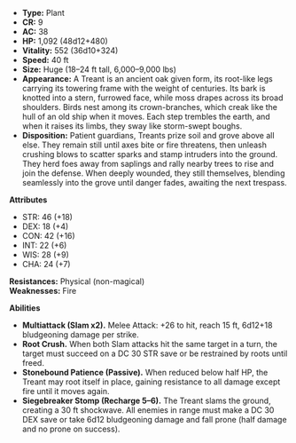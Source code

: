 - **Type:** Plant
- **CR:** 9
- **AC:** 38
- **HP:** 1,092 (48d12+480)
- **Vitality:** 552 (36d10+324)
- **Speed:** 40 ft
- **Size:** Huge (18–24 ft tall, 6,000–9,000 lbs)
- **Appearance:** A Treant is an ancient oak given form, its root-like legs carrying its towering frame with the weight of centuries. Its bark is knotted into a stern, furrowed face, while moss drapes across its broad shoulders. Birds nest among its crown-branches, which creak like the hull of an old ship when it moves. Each step trembles the earth, and when it raises its limbs, they sway like storm-swept boughs.
- **Disposition:** Patient guardians, Treants prize soil and grove above all else. They remain still until axes bite or fire threatens, then unleash crushing blows to scatter sparks and stamp intruders into the ground. They herd foes away from saplings and rally nearby trees to rise and join the defense. When deeply wounded, they still themselves, blending seamlessly into the grove until danger fades, awaiting the next trespass.

**Attributes**
- STR: 46 (+18)
- DEX: 18 (+4)
- CON: 42 (+16)
- INT: 22 (+6)
- WIS: 28 (+9)
- CHA: 24 (+7)

**Resistances:** Physical (non-magical)  
**Weaknesses:** Fire

**Abilities**
- **Multiattack (Slam x2).** Melee Attack: +26 to hit, reach 15 ft, 6d12+18 bludgeoning damage per strike.
- **Root Crush.** When both Slam attacks hit the same target in a turn, the target must succeed on a DC 30 STR save or be restrained by roots until freed.
- **Stonebound Patience (Passive).** When reduced below half HP, the Treant may root itself in place, gaining resistance to all damage except fire until it moves again.
- **Siegebreaker Stomp (Recharge 5–6).** The Treant slams the ground, creating a 30 ft shockwave. All enemies in range must make a DC 30 DEX save or take 6d12 bludgeoning damage and fall prone (half damage and no prone on success).